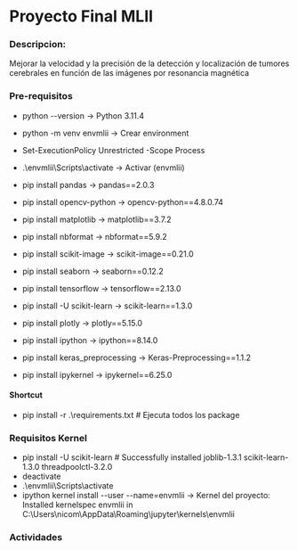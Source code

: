 # Proyecto Final MLII

### Descripcion:

Mejorar la velocidad y la precisión de la detección y localización de tumores cerebrales en función de las imágenes por resonancia magnética

### Pre-requisitos

- python --version -> Python 3.11.4

- python -m venv envmlii -> Crear environment
- Set-ExecutionPolicy Unrestricted -Scope Process
- .\envmlii\Scripts\activate -> Activar (envmlii)

- pip install pandas -> pandas==2.0.3
- pip install opencv-python -> opencv-python==4.8.0.74
- pip install matplotlib -> matplotlib==3.7.2
- pip install nbformat -> nbformat==5.9.2
- pip install scikit-image -> scikit-image==0.21.0
- pip install seaborn -> seaborn==0.12.2
- pip install tensorflow -> tensorflow==2.13.0
- pip install -U scikit-learn -> scikit-learn==1.3.0
- pip install plotly -> plotly==5.15.0
- pip install ipython -> ipython==8.14.0
- pip install keras_preprocessing -> Keras-Preprocessing==1.1.2
- pip install ipykernel -> ipykernel==6.25.0

#### Shortcut

- pip install -r .\requirements.txt # Ejecuta todos los package

### Requisitos Kernel

- pip install -U scikit-learn # Successfully installed joblib-1.3.1 scikit-learn-1.3.0 threadpoolctl-3.2.0
- deactivate
- .\envmlii\Scripts\activate
- ipython kernel install --user --name=envmlii -> Kernel del proyecto: Installed kernelspec envmlii in C:\Users\nicom\AppData\Roaming\jupyter\kernels\envmlii

### Actividades
